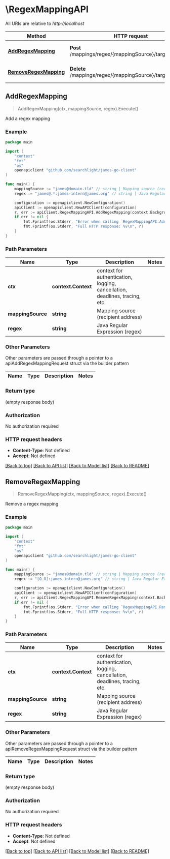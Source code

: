 # \RegexMappingAPI

All URIs are relative to *http://localhost*

Method | HTTP request | Description
------------- | ------------- | -------------
[**AddRegexMapping**](RegexMappingAPI.md#AddRegexMapping) | **Post** /mappings/regex/{mappingSource}/targets/{regex} | Add a regex mapping
[**RemoveRegexMapping**](RegexMappingAPI.md#RemoveRegexMapping) | **Delete** /mappings/regex/{mappingSource}/targets/{regex} | Remove a regex mapping



## AddRegexMapping

> AddRegexMapping(ctx, mappingSource, regex).Execute()

Add a regex mapping

### Example

```go
package main

import (
    "context"
    "fmt"
    "os"
    openapiclient "github.com/searchlight/james-go-client"
)

func main() {
    mappingSource := "james@domain.tld" // string | Mapping source (recipient address)
    regex := "james@.*:james-intern@james.org" // string | Java Regular Expression (regex)

    configuration := openapiclient.NewConfiguration()
    apiClient := openapiclient.NewAPIClient(configuration)
    r, err := apiClient.RegexMappingAPI.AddRegexMapping(context.Background(), mappingSource, regex).Execute()
    if err != nil {
        fmt.Fprintf(os.Stderr, "Error when calling `RegexMappingAPI.AddRegexMapping``: %v\n", err)
        fmt.Fprintf(os.Stderr, "Full HTTP response: %v\n", r)
    }
}
```

### Path Parameters


Name | Type | Description  | Notes
------------- | ------------- | ------------- | -------------
**ctx** | **context.Context** | context for authentication, logging, cancellation, deadlines, tracing, etc.
**mappingSource** | **string** | Mapping source (recipient address) | 
**regex** | **string** | Java Regular Expression (regex) | 

### Other Parameters

Other parameters are passed through a pointer to a apiAddRegexMappingRequest struct via the builder pattern


Name | Type | Description  | Notes
------------- | ------------- | ------------- | -------------



### Return type

 (empty response body)

### Authorization

No authorization required

### HTTP request headers

- **Content-Type**: Not defined
- **Accept**: Not defined

[[Back to top]](#) [[Back to API list]](../README.md#documentation-for-api-endpoints)
[[Back to Model list]](../README.md#documentation-for-models)
[[Back to README]](../README.md)


## RemoveRegexMapping

> RemoveRegexMapping(ctx, mappingSource, regex).Execute()

Remove a regex mapping

### Example

```go
package main

import (
    "context"
    "fmt"
    "os"
    openapiclient "github.com/searchlight/james-go-client"
)

func main() {
    mappingSource := "james@domain.tld" // string | Mapping source (recipient address)
    regex := "[O_O]:james-intern@james.org" // string | Java Regular Expression (regex)

    configuration := openapiclient.NewConfiguration()
    apiClient := openapiclient.NewAPIClient(configuration)
    r, err := apiClient.RegexMappingAPI.RemoveRegexMapping(context.Background(), mappingSource, regex).Execute()
    if err != nil {
        fmt.Fprintf(os.Stderr, "Error when calling `RegexMappingAPI.RemoveRegexMapping``: %v\n", err)
        fmt.Fprintf(os.Stderr, "Full HTTP response: %v\n", r)
    }
}
```

### Path Parameters


Name | Type | Description  | Notes
------------- | ------------- | ------------- | -------------
**ctx** | **context.Context** | context for authentication, logging, cancellation, deadlines, tracing, etc.
**mappingSource** | **string** | Mapping source (recipient address) | 
**regex** | **string** | Java Regular Expression (regex) | 

### Other Parameters

Other parameters are passed through a pointer to a apiRemoveRegexMappingRequest struct via the builder pattern


Name | Type | Description  | Notes
------------- | ------------- | ------------- | -------------



### Return type

 (empty response body)

### Authorization

No authorization required

### HTTP request headers

- **Content-Type**: Not defined
- **Accept**: Not defined

[[Back to top]](#) [[Back to API list]](../README.md#documentation-for-api-endpoints)
[[Back to Model list]](../README.md#documentation-for-models)
[[Back to README]](../README.md)

